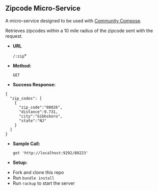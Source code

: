 **Zipcode Micro-Service**
----
  A micro-service designed to be used with [Community Compose](https://github.com/zachholcomb/community_compose).
  
  Retrieves zipcodes within a 10 mile radius of the zipcode sent with the request. 

* **URL**

  `/:zip`* 

* **Method:**
  
  `GET` 

* **Success Response:**
  
```
{
  "zip_codes": [
    {
      "zip_code":"08026",
      "distance":9.731,
      "city":"Gibbsboro",
      "state":"NJ"
    }
  ]
}

```

* **Sample Call:**

  `get 'http://localhost:9292/80223'`
 
* **Setup:**
 - Fork and clone this repo
 - Run `bundle install`
 - Run `rackup` to start the server
